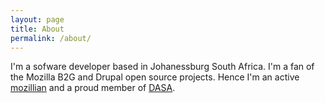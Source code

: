 ```yaml
---
layout: page
title: About
permalink: /about/
---
```


I'm a sofware developer based in Johanessburg South Africa. I'm a fan of the Mozilla B2G and Drupal open source projects. Hence I'm an active [mozillian](https://mozillians.org/en-US/u/l49eP4qWYIZUgPswAdN1D5evjg4/) and a proud member of [DASA](http://www.dasa.org.za).

